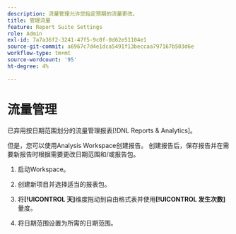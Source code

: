 ```yaml
---
description: 流量管理允许您指定预期的流量更改。
title: 管理流量
feature: Report Suite Settings
role: Admin
exl-id: 7a7a36f2-3241-47f5-9c0f-0d62e51104e1
source-git-commit: a6967c7d4e1dca5491f13beccaa797167b503d6e
workflow-type: tm+mt
source-wordcount: '95'
ht-degree: 4%

---
```


# 流量管理

已弃用按日期范围划分的流量管理报表[!DNL Reports & Analytics]。

但是，您可以使用Analysis Workspace创建报告。 创建报告后，保存报告并在需要新报告时根据需要更改日期范围和/或报告包。

1. 启动Workspace。

1. 创建新项目并选择适当的报表包。

1. 将&#x200B;**[!UICONTROL 天]**&#x200B;维度拖动到自由格式表并使用&#x200B;**[!UICONTROL 发生次数]**&#x200B;量度。

1. 将日期范围设置为所需的日期范围。

